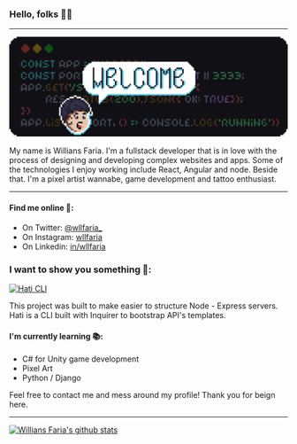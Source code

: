### Hello, folks 👋🏼

---

![Banner with "Welcome" written in pixel art](https://github.com/wllfaria/wllfaria/blob/master/.github/assets/heading.png)

My name is Willians Faria. I'm a fullstack developer that is in love with the process of designing and developing complex websites and apps. Some of the technologies I enjoy working include React, Angular and node. Beside that. I'm a pixel artist wannabe, game development and tattoo enthusiast.

---

#### Find me online 🔎:

- On Twitter: [@wllfaria\_](https://twitter.com/wllfaria_)
- On Instagram: [wllfaria](https://instagram.com/wllfaria)
- On Linkedin: [in/wllfaria](https://linkedin.com/in/wllfaria)

### I want to show you something 🎁:

[![Hati CLI](https://github-readme-stats.vercel.app/api/pin/?username=wllfaria&repo=Hati)](https://github.com/anuraghazra/github-readme-stats)

This project was built to make easier to structure Node - Express servers. Hati is a CLI built with Inquirer to bootstrap API's templates.

#### I'm currently learning 📚:

- C# for Unity game development
- Pixel Art
- Python / Django

Feel free to contact me and mess around my profile! Thank you for beign here.

---

[![Willians Faria's github stats](https://github-readme-stats.vercel.app/api?username=wllfaria)](https://github.com/anuraghazra/github-readme-stats)
